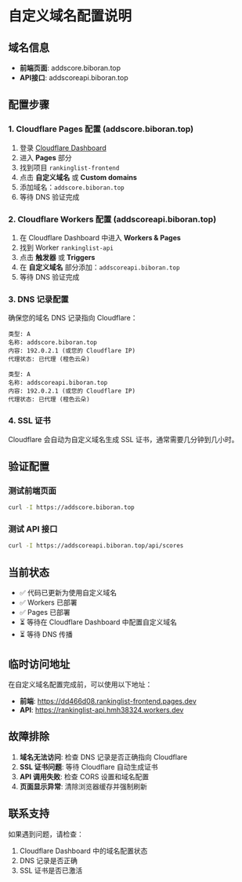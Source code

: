 # 自定义域名配置说明

## 域名信息
- **前端页面**: addscore.biboran.top
- **API接口**: addscoreapi.biboran.top

## 配置步骤

### 1. Cloudflare Pages 配置 (addscore.biboran.top)

1. 登录 [Cloudflare Dashboard](https://dash.cloudflare.com/)
2. 进入 **Pages** 部分
3. 找到项目 `rankinglist-frontend`
4. 点击 **自定义域名** 或 **Custom domains**
5. 添加域名：`addscore.biboran.top`
6. 等待 DNS 验证完成

### 2. Cloudflare Workers 配置 (addscoreapi.biboran.top)

1. 在 Cloudflare Dashboard 中进入 **Workers & Pages**
2. 找到 Worker `rankinglist-api`
3. 点击 **触发器** 或 **Triggers**
4. 在 **自定义域名** 部分添加：`addscoreapi.biboran.top`
5. 等待 DNS 验证完成

### 3. DNS 记录配置

确保您的域名 DNS 记录指向 Cloudflare：

```
类型: A
名称: addscore.biboran.top
内容: 192.0.2.1 (或您的 Cloudflare IP)
代理状态: 已代理 (橙色云朵)

类型: A  
名称: addscoreapi.biboran.top
内容: 192.0.2.1 (或您的 Cloudflare IP)
代理状态: 已代理 (橙色云朵)
```

### 4. SSL 证书

Cloudflare 会自动为自定义域名生成 SSL 证书，通常需要几分钟到几小时。

## 验证配置

### 测试前端页面
```bash
curl -I https://addscore.biboran.top
```

### 测试 API 接口
```bash
curl -I https://addscoreapi.biboran.top/api/scores
```

## 当前状态

- ✅ 代码已更新为使用自定义域名
- ✅ Workers 已部署
- ✅ Pages 已部署
- ⏳ 等待在 Cloudflare Dashboard 中配置自定义域名
- ⏳ 等待 DNS 传播

## 临时访问地址

在自定义域名配置完成前，可以使用以下地址：

- **前端**: https://dd466d08.rankinglist-frontend.pages.dev
- **API**: https://rankinglist-api.hmh38324.workers.dev

## 故障排除

1. **域名无法访问**: 检查 DNS 记录是否正确指向 Cloudflare
2. **SSL 证书问题**: 等待 Cloudflare 自动生成证书
3. **API 调用失败**: 检查 CORS 设置和域名配置
4. **页面显示异常**: 清除浏览器缓存并强制刷新

## 联系支持

如果遇到问题，请检查：
1. Cloudflare Dashboard 中的域名配置状态
2. DNS 记录是否正确
3. SSL 证书是否已激活
